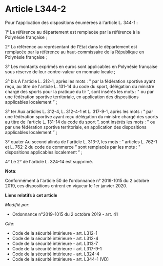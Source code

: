 # Article L344-2

Pour l'application des dispositions énumérées à l'article L. 344-1 :

1° La référence au département est remplacée par la référence à la Polynésie française ;

2° La référence au représentant de l'Etat dans le département est remplacée par la référence au haut-commissaire de la
République en Polynésie française ;

3° Les montants exprimés en euros sont applicables en Polynésie française sous réserve de leur contre-valeur en monnaie
locale ;

3° bis A l'article L. 312-1, après les mots : " par la fédération sportive ayant reçu, au titre de l'article L. 131-14 du
code du sport, délégation du ministre chargé des sports pour la pratique du tir ”, sont insérés les mots : " ou par une
fédération sportive territoriale, en application des dispositions applicables localement ” ;

3° ter Aux articles L. 312-4, L. 312-4-1 et L. 317-9-1, après les mots : " par une fédération sportive ayant reçu délégation
du ministre chargé des sports au titre de l'article L. 131-14 du code du sport ”, sont insérés les mots : " ou par une
fédération sportive territoriale, en application des dispositions applicables localement ” ;

3° quater Au second alinéa de l'article L. 313-7, les mots : " articles L. 762-1 et L. 762-2 du code de commerce ” sont
remplacés par les mots : " dispositions applicables localement ” ;

4° Le 2° de l'article L. 324-14 est supprimé.

**Nota:**

Conformément à l'article 50 de l’ordonnance n° 2019-1015 du 2 octobre 2019, ces dispositions entrent en vigueur le 1er
janvier 2020.

**Liens relatifs à cet article**

_Modifié par_:

  - Ordonnance n°2019-1015 du 2 octobre 2019 - art. 41

_Cite_:

  - Code de la sécurité intérieure - art. L312-1
  - Code de la sécurité intérieure - art. L312-4
  - Code de la sécurité intérieure - art. L313-7
  - Code de la sécurité intérieure - art. L317-9-1
  - Code de la sécurité intérieure - art. L324-4
  - Code de la sécurité intérieure - art. L344-1 (VD)
